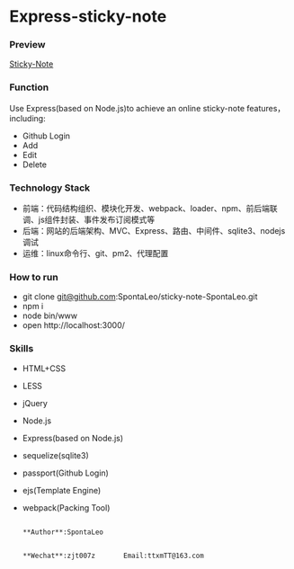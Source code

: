 # Express-sticky-note

### Preview

[Sticky-Note]()

### Function

Use Express(based on Node.js)to achieve an online sticky-note features，including:

- Github Login
- Add
- Edit
- Delete

### Technology Stack

- 前端：代码结构组织、模块化开发、webpack、loader、npm、前后端联调、js组件封装、事件发布订阅模式等
- 后端：网站的后端架构、MVC、Express、路由、中间件、sqlite3、nodejs调试
- 运维：linux命令行、git、pm2、代理配置

### How to run

- git clone git@github.com:SpontaLeo/sticky-note-SpontaLeo.git
- npm i
- node bin/www
- open http://localhost:3000/

### Skills

- HTML+CSS
- LESS
- jQuery
- Node.js
- Express(based on Node.js)
- sequelize(sqlite3)
- passport(Github Login)
- ejs(Template Engine)
- webpack(Packing Tool)



                                                  						    **Author**:SpontaLeo		

                                           						**Wechat**:zjt007z       Email:ttxmTT@163.com







